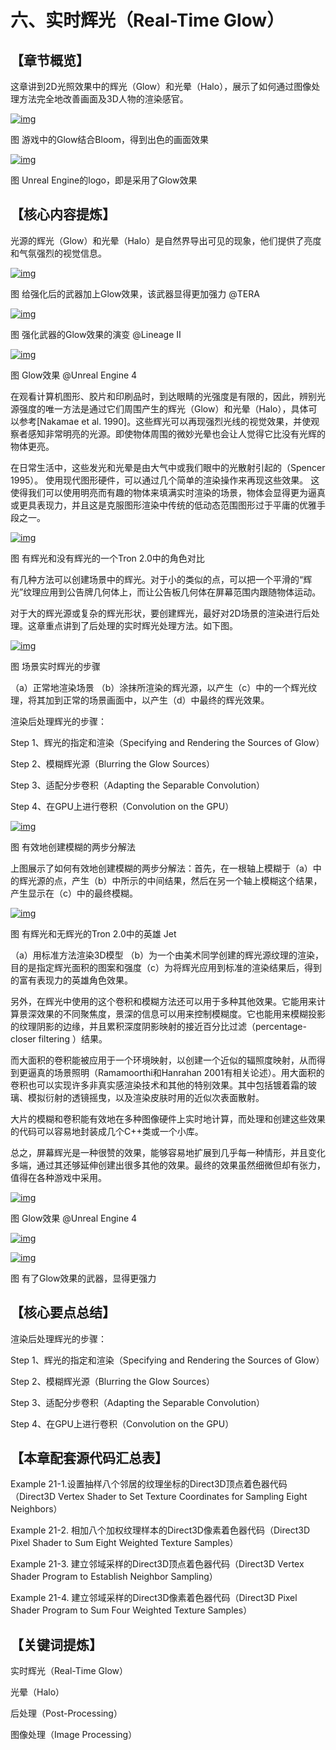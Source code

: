 ﻿# 六、实时辉光（Real-Time Glow）

## 

## 【章节概览】

这章讲到2D光照效果中的辉光（Glow）和光晕（Halo），展示了如何通过图像处理方法完全地改善画面及3D人物的渲染感官。

[
![img](Real-TimeGlow.assets/0c80fe2d09cc2ce0c5a0eb75ee0077e3.jpg)](https://github.com/QianMo/Game-Programmer-Study-Notes/blob/master/Content/%E3%80%8AGPUGems1%E3%80%8B%E5%85%A8%E4%B9%A6%E6%8F%90%E7%82%BC%E6%80%BB%E7%BB%93/media/0c80fe2d09cc2ce0c5a0eb75ee0077e3.jpg)

图 游戏中的Glow结合Bloom，得到出色的画面效果

[
![img](Real-TimeGlow.assets/fc07f17a1dc048be84b9d3af4da015c9.jpg)](https://github.com/QianMo/Game-Programmer-Study-Notes/blob/master/Content/%E3%80%8AGPUGems1%E3%80%8B%E5%85%A8%E4%B9%A6%E6%8F%90%E7%82%BC%E6%80%BB%E7%BB%93/media/fc07f17a1dc048be84b9d3af4da015c9.jpg)

图 Unreal Engine的logo，即是采用了Glow效果

## 

## 【核心内容提炼】

光源的辉光（Glow）和光晕（Halo）是自然界导出可见的现象，他们提供了亮度和气氛强烈的视觉信息。

[
![img](Real-TimeGlow.assets/f5f190f91977b41c60c2f5f301e05b25.jpg)](https://github.com/QianMo/Game-Programmer-Study-Notes/blob/master/Content/%E3%80%8AGPUGems1%E3%80%8B%E5%85%A8%E4%B9%A6%E6%8F%90%E7%82%BC%E6%80%BB%E7%BB%93/media/f5f190f91977b41c60c2f5f301e05b25.jpg)

图 给强化后的武器加上Glow效果，该武器显得更加强力 @TERA

[
![img](Real-TimeGlow.assets/6618fd78de01c723ef6a3dab9608fe0f.jpg)](https://github.com/QianMo/Game-Programmer-Study-Notes/blob/master/Content/%E3%80%8AGPUGems1%E3%80%8B%E5%85%A8%E4%B9%A6%E6%8F%90%E7%82%BC%E6%80%BB%E7%BB%93/media/6618fd78de01c723ef6a3dab9608fe0f.jpg)

图 强化武器的Glow效果的演变 @Lineage II

[
![img](Real-TimeGlow.assets/287352aae26a0c79bec67e6929f2beeb.jpg)](https://github.com/QianMo/Game-Programmer-Study-Notes/blob/master/Content/%E3%80%8AGPUGems1%E3%80%8B%E5%85%A8%E4%B9%A6%E6%8F%90%E7%82%BC%E6%80%BB%E7%BB%93/media/287352aae26a0c79bec67e6929f2beeb.jpg)

图 Glow效果 @Unreal Engine 4

在观看计算机图形、胶片和印刷品时，到达眼睛的光强度是有限的，因此，辨别光源强度的唯一方法是通过它们周围产生的辉光（Glow）和光晕（Halo），具体可以参考[Nakamae et al. 1990]。这些辉光可以再现强烈光线的视觉效果，并使观察者感知非常明亮的光源。即使物体周围的微妙光晕也会让人觉得它比没有光辉的物体更亮。

在日常生活中，这些发光和光晕是由大气中或我们眼中的光散射引起的（Spencer 1995）。 使用现代图形硬件，可以通过几个简单的渲染操作来再现这些效果。 这使得我们可以使用明亮而有趣的物体来填满实时渲染的场景，物体会显得更为逼真或更具表现力，并且这是克服图形渲染中传统的低动态范围图形过于平庸的优雅手段之一。

[
![img](Real-TimeGlow.assets/ebca3845e4f33120b90c54c7f78f9b32.png)](https://github.com/QianMo/Game-Programmer-Study-Notes/blob/master/Content/%E3%80%8AGPUGems1%E3%80%8B%E5%85%A8%E4%B9%A6%E6%8F%90%E7%82%BC%E6%80%BB%E7%BB%93/media/ebca3845e4f33120b90c54c7f78f9b32.png)

图 有辉光和没有辉光的一个Tron 2.0中的角色对比

有几种方法可以创建场景中的辉光。对于小的类似的点，可以把一个平滑的“辉光”纹理应用到公告牌几何体上，而让公告板几何体在屏幕范围内跟随物体运动。

对于大的辉光源或复杂的辉光形状，要创建辉光，最好对2D场景的渲染进行后处理。这章重点讲到了后处理的实时辉光处理方法。如下图。

[
![img](Real-TimeGlow.assets/9b0e20d976d449e59dfb54e6a06fada4.png)](https://github.com/QianMo/Game-Programmer-Study-Notes/blob/master/Content/%E3%80%8AGPUGems1%E3%80%8B%E5%85%A8%E4%B9%A6%E6%8F%90%E7%82%BC%E6%80%BB%E7%BB%93/media/9b0e20d976d449e59dfb54e6a06fada4.png)

图 场景实时辉光的步骤

（a）正常地渲染场景 （b）涂抹所渲染的辉光源，以产生（c）中的一个辉光纹理，将其加到正常的场景画面中，以产生（d）中最终的辉光效果。

渲染后处理辉光的步骤：

Step 1、辉光的指定和渲染（Specifying and Rendering the Sources of Glow）

Step 2、模糊辉光源（Blurring the Glow Sources）

Step 3、适配分步卷积（Adapting the Separable Convolution）

Step 4、在GPU上进行卷积（Convolution on the GPU）

[
![img](Real-TimeGlow.assets/781d1c41c19ffd1ba195f399877c3860.png)](https://github.com/QianMo/Game-Programmer-Study-Notes/blob/master/Content/%E3%80%8AGPUGems1%E3%80%8B%E5%85%A8%E4%B9%A6%E6%8F%90%E7%82%BC%E6%80%BB%E7%BB%93/media/781d1c41c19ffd1ba195f399877c3860.png)

图 有效地创建模糊的两步分解法

上图展示了如何有效地创建模糊的两步分解法：首先，在一根轴上模糊于（a）中的辉光源的点，产生（b）中所示的中间结果，然后在另一个轴上模糊这个结果，产生显示在（c）中的最终模糊。

[
![img](Real-TimeGlow.assets/60fc76a8681ddc527beb31e71b9f9f62.png)](https://github.com/QianMo/Game-Programmer-Study-Notes/blob/master/Content/%E3%80%8AGPUGems1%E3%80%8B%E5%85%A8%E4%B9%A6%E6%8F%90%E7%82%BC%E6%80%BB%E7%BB%93/media/60fc76a8681ddc527beb31e71b9f9f62.png)

图 有辉光和无辉光的Tron 2.0中的英雄 Jet

（a）用标准方法渲染3D模型 （b）为一个由美术同学创建的辉光源纹理的渲染，目的是指定辉光面积的图案和强度（c）为将辉光应用到标准的渲染结果后，得到的富有表现力的英雄角色效果。

另外，在辉光中使用的这个卷积和模糊方法还可以用于多种其他效果。它能用来计算景深效果的不同聚焦度，景深的信息可以用来控制模糊度。它也能用来模糊投影的纹理阴影的边缘，并且累积深度阴影映射的接近百分比过滤（percentage-closer filtering ）结果。

而大面积的卷积能被应用于一个环境映射，以创建一个近似的辐照度映射，从而得到更逼真的场景照明（Ramamoorthi和Hanrahan 2001有相关论述）。用大面积的卷积也可以实现许多非真实感渲染技术和其他的特别效果。其中包括镀着霜的玻璃、模拟衍射的透镜摇曳，以及渲染皮肤时用的近似次表面散射。

大片的模糊和卷积能有效地在多种图像硬件上实时地计算，而处理和创建这些效果的代码可以容易地封装成几个C++类或一个小库。

总之，屏幕辉光是一种很赞的效果，能够容易地扩展到几乎每一种情形，并且变化多端，通过其还够延伸创建出很多其他的效果。最终的效果虽然细微但却有张力，值得在各种游戏中采用。

[
![img](Real-TimeGlow.assets/0a937d9d89e4b5911b2e3217c2e81e1c.jpg)](https://github.com/QianMo/Game-Programmer-Study-Notes/blob/master/Content/%E3%80%8AGPUGems1%E3%80%8B%E5%85%A8%E4%B9%A6%E6%8F%90%E7%82%BC%E6%80%BB%E7%BB%93/media/0a937d9d89e4b5911b2e3217c2e81e1c.jpg)

图 Glow效果 @Unreal Engine 4

[
![img](Real-TimeGlow.assets/2d0acb97f656e9bdd3fdcdff97d4cc3e.jpg)](https://github.com/QianMo/Game-Programmer-Study-Notes/blob/master/Content/%E3%80%8AGPUGems1%E3%80%8B%E5%85%A8%E4%B9%A6%E6%8F%90%E7%82%BC%E6%80%BB%E7%BB%93/media/2d0acb97f656e9bdd3fdcdff97d4cc3e.jpg)

[
![img](Real-TimeGlow.assets/5b51a80706a5ef83e6cc4c200b021624.jpg)](https://github.com/QianMo/Game-Programmer-Study-Notes/blob/master/Content/%E3%80%8AGPUGems1%E3%80%8B%E5%85%A8%E4%B9%A6%E6%8F%90%E7%82%BC%E6%80%BB%E7%BB%93/media/5b51a80706a5ef83e6cc4c200b021624.jpg)

图 有了Glow效果的武器，显得更强力

## 

## 【核心要点总结】

渲染后处理辉光的步骤：

Step 1、辉光的指定和渲染（Specifying and Rendering the Sources of Glow）

Step 2、模糊辉光源（Blurring the Glow Sources）

Step 3、适配分步卷积（Adapting the Separable Convolution）

Step 4、在GPU上进行卷积（Convolution on the GPU）

## 

## 【本章配套源代码汇总表】

Example 21-1.设置抽样八个邻居的纹理坐标的Direct3D顶点着色器代码（Direct3D Vertex Shader to Set Texture Coordinates for Sampling Eight Neighbors）

Example 21-2. 相加八个加权纹理样本的Direct3D像素着色器代码（Direct3D Pixel Shader to Sum Eight Weighted Texture Samples）

Example 21-3. 建立邻域采样的Direct3D顶点着色器代码（Direct3D Vertex Shader Program to Establish Neighbor Sampling）

Example 21-4. 建立邻域采样的Direct3D像素着色器代码（Direct3D Pixel Shader Program to Sum Four Weighted Texture Samples）

## 

## 【关键词提炼】

实时辉光（Real-Time Glow）

光晕（Halo）

后处理（Post-Processing）

图像处理（Image Processing）

